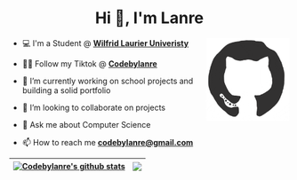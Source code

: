 <h1 align="center">Hi 👋, I'm Lanre</h1>

<img align= right src="https://github.com/codebylanre/codebylanre/blob/main/octo.gif" alt="GitHub Logo" width="150" height="150" />
</div>

- 💻 I'm a Student @ <a href="https://www.wlu.ca/"><strong>Wilfrid Laurier Univeristy</strong></a></li>

- 👨‍💻 Follow my Tiktok @ <a href="https://www.tiktok.com/@codebylanre/"><strong>Codebylanre</strong></a></li>

- 🔭 I’m currently working on school projects and building a solid portfolio

- 👯 I’m looking to collaborate on projects

- 💬 Ask me about Computer Science

- 📫 How to reach me **codebylanre@gmail.com**



| <a href="https://github.com/codebylanre/github-readme-stats"><img align="center" src="https://github-readme-stats-codebylanres-projects.vercel.app//api?username=codebylanre&show_icons=true&include_all_commits=true&theme=buefy&hide_border=true" alt="Codebylanre's github stats" /></a> | <a href="https://github.com/codebylanre/github-readme-stats"><img align="center" src="https://github-readme-stats-codebylanres-projects.vercel.app//api/top-langs/?username=codebylanre&layout=compact&theme=buefy&hide_border=true" /></a> |
| ------------- | ------------- |



<!--
**codebylanre/codebylanre** is a ✨ _special_ ✨ repository because its `README.md` (this file) appears on your GitHub profile.

Here are some ideas to get you started:
![](https://komarev.com/ghpvc/?username=codebylanre)
- 🔭 I’m currently working on ...
- 🌱 I’m currently learning ...
- 👯 I’m looking to collaborate on ...
- 🤔 I’m looking for help with ...
- 💬 Ask me about ...
- 📫 How to reach me: ...
- 😄 Pronouns: ...
- ⚡ Fun fact: ...
-->
